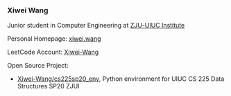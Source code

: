 ### Xiwei Wang

Junior student in Computer Engineering at [ZJU-UIUC Institute](https://zjui.intl.zju.edu.cn)

Personal Homepage: [xiwei.wang](xiwei.wang)

LeetCode Account: [Xiwei-Wang](https://leetcode.com/xiwei-wang)

Open Source Project:

- [Xiwei-Wang/cs225sp20_env](https://github.com/Xiwei-Wang/cs225sp20_env), Python environment for UIUC CS 225 Data Structures SP20 ZJUI

<!--
**Xiwei-Wang/Xiwei-Wang** is a ✨ _special_ ✨ repository because its `README.md` (this file) appears on your GitHub profile.

Here are some ideas to get you started:

- 🔭 I’m currently working on ...
- 🌱 I’m currently learning ...
- 👯 I’m looking to collaborate on ...
- 🤔 I’m looking for help with ...
- 💬 Ask me about ...
- 📫 How to reach me: ...
- 😄 Pronouns: ...
- ⚡ Fun fact: ...
-->
